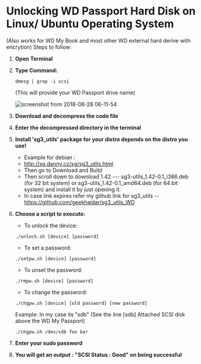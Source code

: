 # Unlocking WD Passport Hard Disk on Linux/ Ubuntu Operating System
(Also works for WD My Book and most other WD external hard derive with encrytion)
Steps to follow:

1. **Open Terminal**
2. **Type Command:**
    ```
    dmesg | grep -i scsi
    ```
   (This will provide your WD Passport drive name)
   
   ![screenshot from 2018-08-28 06-11-54](https://user-images.githubusercontent.com/42756579/44694630-3835e680-aa8c-11e8-8163-14d51ca14337.png)
3. **Download and decompress the code file**
4. **Enter the decompressed directory in the terminal**
5. **Install 'sg3_utils' package for your distro depends on the distro you use!**
    *   Example for debian :
    *   http://sg.danny.cz/sg/sg3_utils.html
    *   Then go to Download and Build 
    *   Then scroll down to download 1.42 --- sg3-utils_1.42-0.1_i386.deb (for 32 bit system) or sg3-utils_1.42-0.1_amd64.deb (for 64 bit system) and install it by just opening it.
    *  In case link expires refer my github link for sg3_utils -- https://github.com/geekhaidar/sg3_utils_WD
6. **Choose a script to execute:**
    * To unlock the device:
    ```
    ./unlock.sh [device] [password]
    ```
    * To set a password:
    ```
    ./setpw.sh [device] [password]
    ```
    * To unset the password:
    ```
    ./rmpw.sh [device] [password]
    ```
    * To change the password:
    ```
    ./chgpw.sh [device] [old password] [new password]
    ```
    Example: In my case its "sdb" (See the line [sdb] Attached SCSI disk above the WD My Passport)
    ```
    ./chgpw.sh /dev/sdb foo bar
    ```
7. **Enter your sudo password**
8. **You will get an output : "SCSI Status : Good" on being successful**

